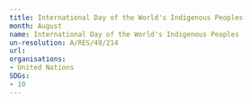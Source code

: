 ```yaml
---
title: International Day of the World's Indigenous Peoples
month: August
name: International Day of the World's Indigenous Peoples
un-resolution: A/RES/49/214
url: 
organisations:
- United Nations
SDGs:
- 10
---
```

